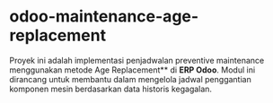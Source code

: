 # odoo-maintenance-age-replacement
Proyek ini adalah implementasi penjadwalan preventive maintenance menggunakan metode Age Replacement** di **ERP Odoo**.   Modul ini dirancang untuk membantu dalam mengelola jadwal penggantian komponen mesin berdasarkan data historis kegagalan.
